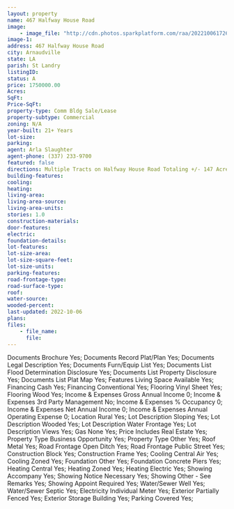```yaml
---
layout: property
name: 467 Halfway House Road 
image:
    - image_file: "http://cdn.photos.sparkplatform.com/raa/20221006172620611641000000.jpg"
image-1:
address: 467 Halfway House Road
city: Arnaudville
state: LA
parish: St Landry
listingID: 
status: A
price: 1750000.00
Acres: 
SqFt: 
Price-SqFt: 
property-type: Comm Bldg Sale/Lease
property-subtype: Commercial
zoning: N/A
year-built: 21+ Years
lot-size: 
parking: 
agent: Arla Slaughter
agent-phone: (337) 233-9700
featured: false
directions: Multiple Tracts on Halfway House Road Totaling +/- 147 Acres (see documents)
building-features: 
cooling: 
heating: 
living-area: 
living-area-source: 
living-area-units: 
stories: 1.0
construction-materials: 
door-features: 
electric: 
foundation-details: 
lot-features: 
lot-size-area: 
lot-size-square-feet: 
lot-size-units: 
parking-features: 
road-frontage-type: 
road-surface-type: 
roof: 
water-source: 
wooded-percent: 
last-updated: 2022-10-06
plans: 
files:
    - file_name:
      file:
---
```

Documents	Brochure	Yes;
Documents	Record Plat/Plan	Yes;
Documents	Legal Description	Yes;
Documents	Furn/Equip List	Yes;
Documents List	Flood Determination Disclosure	Yes;
Documents List	Property Disclosure	Yes;
Documents List	Plat Map	Yes;
Features	Living Space Available	Yes;
Financing	Cash	Yes;
Financing	Conventional	Yes;
Flooring	Vinyl Sheet	Yes;
Flooring	Wood	Yes;
Income & Expenses	Gross Annual Income	0;
Income & Expenses	3rd Party Management	No;
Income & Expenses	% Occupancy	0;
Income & Expenses	Net Annual Income	0;
Income & Expenses	Annual Operating Expense	0;
Location	Rural	Yes;
Lot Description	Sloping	Yes;
Lot Description	Wooded	Yes;
Lot Description	Water Frontage	Yes;
Lot Description	Views	Yes;
Gas	None	Yes;
Price Includes	Real Estate	Yes;
Property Type	Business Opportunity	Yes;
Property Type	Other	Yes;
Roof	Metal	Yes;
Road Frontage	Open Ditch	Yes;
Road Frontage	Public Street	Yes;
Construction	Block	Yes;
Construction	Frame	Yes;
Cooling	Central Air	Yes;
Cooling	Zoned	Yes;
Foundation	Other	Yes;
Foundation	Concrete Piers	Yes;
Heating	Central	Yes;
Heating	Zoned	Yes;
Heating	Electric	Yes;
Showing	Accompany	Yes;
Showing	Notice Necessary	Yes;
Showing	Other - See Remarks	Yes;
Showing	Appoint Required	Yes;
Water/Sewer	Well	Yes;
Water/Sewer	Septic	Yes;
Electricity	Individual Meter	Yes;
Exterior	Partially Fenced	Yes;
Exterior	Storage Building	Yes;
Parking	Covered	Yes;

